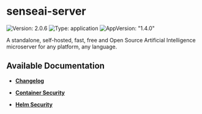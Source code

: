 # senseai-server

![Version: 2.0.6](https://img.shields.io/badge/Version-2.0.6-informational?style=flat-square) ![Type: application](https://img.shields.io/badge/Type-application-informational?style=flat-square) ![AppVersion: "1.4.0"](https://img.shields.io/badge/AppVersion-"1.4.0"-informational?style=flat-square)

A standalone, self-hosted, fast, free and Open Source Artificial Intelligence microserver for any platform, any language.

## Available Documentation

- [**Changelog**](CHANGELOG)

- [**Container Security**](container-security)

- [**Helm Security**](helm-security)


